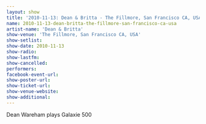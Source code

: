 ```yaml
---
layout: show
title: '2010-11-13: Dean & Britta - The Fillmore, San Francisco CA, USA'
name: 2010-11-13-dean-britta-the-fillmore-san-francisco-ca-usa
artist-name: 'Dean & Britta'
show-venue: 'The Fillmore, San Francisco CA, USA'
show-setlist: 
show-date: 2010-11-13
show-radio: 
show-lastfm: 
show-cancelled: 
performers: 
facebook-event-url: 
show-poster-url: 
show-ticket-url: 
show-venue-website: 
show-additional: 
---
```


Dean Wareham plays Galaxie 500
